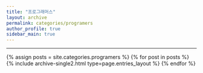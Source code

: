 ```yaml
---
title: "프로그래머스"
layout: archive
permalink: categories/programers
author_profile: true
sidebar_main: true
---
```


<!-- 공백이 포함되어 있는 카테고리 이름의 경우 site.categories['a b c'] 이런식으로! -->

---

{% assign posts = site.categories.programers %}
{% for post in posts %} {% include archive-single2.html type=page.entries_layout %} {% endfor %}
